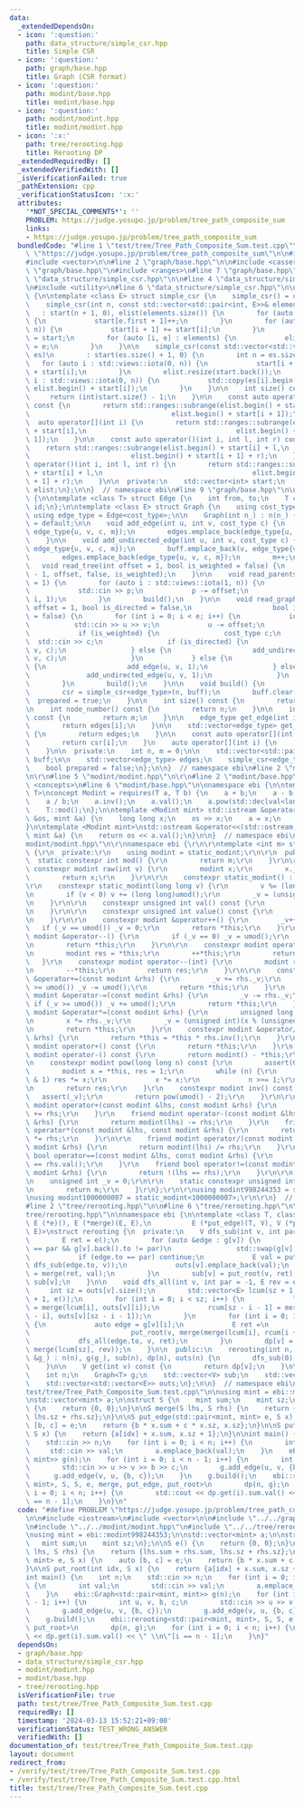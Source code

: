 ```yaml
---
data:
  _extendedDependsOn:
  - icon: ':question:'
    path: data_structure/simple_csr.hpp
    title: Simple CSR
  - icon: ':question:'
    path: graph/base.hpp
    title: Graph (CSR format)
  - icon: ':question:'
    path: modint/base.hpp
    title: modint/base.hpp
  - icon: ':question:'
    path: modint/modint.hpp
    title: modint/modint.hpp
  - icon: ':x:'
    path: tree/rerooting.hpp
    title: Rerooting DP
  _extendedRequiredBy: []
  _extendedVerifiedWith: []
  _isVerificationFailed: true
  _pathExtension: cpp
  _verificationStatusIcon: ':x:'
  attributes:
    '*NOT_SPECIAL_COMMENTS*': ''
    PROBLEM: https://judge.yosupo.jp/problem/tree_path_composite_sum
    links:
    - https://judge.yosupo.jp/problem/tree_path_composite_sum
  bundledCode: "#line 1 \"test/tree/Tree_Path_Composite_Sum.test.cpp\"\n#define PROBLEM\
    \ \"https://judge.yosupo.jp/problem/tree_path_composite_sum\"\n\n#include <iostream>\n\
    #include <vector>\n\n#line 2 \"graph/base.hpp\"\n\n#include <cassert>\n#line 5\
    \ \"graph/base.hpp\"\n#include <ranges>\n#line 7 \"graph/base.hpp\"\n\n#line 2\
    \ \"data_structure/simple_csr.hpp\"\n\n#line 4 \"data_structure/simple_csr.hpp\"\
    \n#include <utility>\n#line 6 \"data_structure/simple_csr.hpp\"\n\nnamespace ebi\
    \ {\n\ntemplate <class E> struct simple_csr {\n    simple_csr() = default;\n\n\
    \    simple_csr(int n, const std::vector<std::pair<int, E>>& elements)\n     \
    \   : start(n + 1, 0), elist(elements.size()) {\n        for (auto e : elements)\
    \ {\n            start[e.first + 1]++;\n        }\n        for (auto i : std::views::iota(0,\
    \ n)) {\n            start[i + 1] += start[i];\n        }\n        auto counter\
    \ = start;\n        for (auto [i, e] : elements) {\n            elist[counter[i]++]\
    \ = e;\n        }\n    }\n\n    simple_csr(const std::vector<std::vector<E>>&\
    \ es)\n        : start(es.size() + 1, 0) {\n        int n = es.size();\n     \
    \   for (auto i : std::views::iota(0, n)) {\n            start[i + 1] = (int)es[i].size()\
    \ + start[i];\n        }\n        elist.resize(start.back());\n        for (auto\
    \ i : std::views::iota(0, n)) {\n            std::copy(es[i].begin(), es[i].end(),\
    \ elist.begin() + start[i]);\n        }\n    }\n\n    int size() const {\n   \
    \     return (int)start.size() - 1;\n    }\n\n    const auto operator[](int i)\
    \ const {\n        return std::ranges::subrange(elist.begin() + start[i],\n  \
    \                                   elist.begin() + start[i + 1]);\n    }\n  \
    \  auto operator[](int i) {\n        return std::ranges::subrange(elist.begin()\
    \ + start[i],\n                                     elist.begin() + start[i +\
    \ 1]);\n    }\n\n    const auto operator()(int i, int l, int r) const {\n    \
    \    return std::ranges::subrange(elist.begin() + start[i] + l,\n            \
    \                         elist.begin() + start[i + 1] + r);\n    }\n    auto\
    \ operator()(int i, int l, int r) {\n        return std::ranges::subrange(elist.begin()\
    \ + start[i] + l,\n                                     elist.begin() + start[i\
    \ + 1] + r);\n    }\n\n  private:\n    std::vector<int> start;\n    std::vector<E>\
    \ elist;\n};\n\n}  // namespace ebi\n#line 9 \"graph/base.hpp\"\n\nnamespace ebi\
    \ {\n\ntemplate <class T> struct Edge {\n    int from, to;\n    T cost;\n    int\
    \ id;\n};\n\ntemplate <class E> struct Graph {\n    using cost_type = E;\n   \
    \ using edge_type = Edge<cost_type>;\n\n    Graph(int n_) : n(n_) {}\n\n    Graph()\
    \ = default;\n\n    void add_edge(int u, int v, cost_type c) {\n        buff.emplace_back(u,\
    \ edge_type{u, v, c, m});\n        edges.emplace_back(edge_type{u, v, c, m++});\n\
    \    }\n\n    void add_undirected_edge(int u, int v, cost_type c) {\n        buff.emplace_back(u,\
    \ edge_type{u, v, c, m});\n        buff.emplace_back(v, edge_type{v, u, c, m});\n\
    \        edges.emplace_back(edge_type{u, v, c, m});\n        m++;\n    }\n\n \
    \   void read_tree(int offset = 1, bool is_weighted = false) {\n        read_graph(n\
    \ - 1, offset, false, is_weighted);\n    }\n\n    void read_parents(int offset\
    \ = 1) {\n        for (auto i : std::views::iota(1, n)) {\n            int p;\n\
    \            std::cin >> p;\n            p -= offset;\n            add_undirected_edge(p,\
    \ i, 1);\n        }\n        build();\n    }\n\n    void read_graph(int e, int\
    \ offset = 1, bool is_directed = false,\n                    bool is_weighted\
    \ = false) {\n        for (int i = 0; i < e; i++) {\n            int u, v;\n \
    \           std::cin >> u >> v;\n            u -= offset;\n            v -= offset;\n\
    \            if (is_weighted) {\n                cost_type c;\n              \
    \  std::cin >> c;\n                if (is_directed) {\n                    add_edge(u,\
    \ v, c);\n                } else {\n                    add_undirected_edge(u,\
    \ v, c);\n                }\n            } else {\n                if (is_directed)\
    \ {\n                    add_edge(u, v, 1);\n                } else {\n      \
    \              add_undirected_edge(u, v, 1);\n                }\n            }\n\
    \        }\n        build();\n    }\n\n    void build() {\n        assert(!prepared);\n\
    \        csr = simple_csr<edge_type>(n, buff);\n        buff.clear();\n      \
    \  prepared = true;\n    }\n\n    int size() const {\n        return n;\n    }\n\
    \n    int node_number() const {\n        return n;\n    }\n\n    int edge_number()\
    \ const {\n        return m;\n    }\n\n    edge_type get_edge(int i) const {\n\
    \        return edges[i];\n    }\n\n    std::vector<edge_type> get_edges() const\
    \ {\n        return edges;\n    }\n\n    const auto operator[](int i) const {\n\
    \        return csr[i];\n    }\n    auto operator[](int i) {\n        return csr[i];\n\
    \    }\n\n  private:\n    int n, m = 0;\n\n    std::vector<std::pair<int,edge_type>>\
    \ buff;\n\n    std::vector<edge_type> edges;\n    simple_csr<edge_type> csr;\n\
    \    bool prepared = false;\n};\n\n}  // namespace ebi\n#line 2 \"modint/modint.hpp\"\
    \n\r\n#line 5 \"modint/modint.hpp\"\n\r\n#line 2 \"modint/base.hpp\"\n\n#include\
    \ <concepts>\n#line 6 \"modint/base.hpp\"\n\nnamespace ebi {\n\ntemplate <class\
    \ T>\nconcept Modint = requires(T a, T b) {\n    a + b;\n    a - b;\n    a * b;\n\
    \    a / b;\n    a.inv();\n    a.val();\n    a.pow(std::declval<long long>());\n\
    \    T::mod();\n};\n\ntemplate <Modint mint> std::istream &operator>>(std::istream\
    \ &os, mint &a) {\n    long long x;\n    os >> x;\n    a = x;\n    return os;\n\
    }\n\ntemplate <Modint mint>\nstd::ostream &operator<<(std::ostream &os, const\
    \ mint &a) {\n    return os << a.val();\n}\n\n}  // namespace ebi\n#line 7 \"\
    modint/modint.hpp\"\n\r\nnamespace ebi {\r\n\r\ntemplate <int m> struct static_modint\
    \ {\r\n  private:\r\n    using modint = static_modint;\r\n\r\n  public:\r\n  \
    \  static constexpr int mod() {\r\n        return m;\r\n    }\r\n\r\n    static\
    \ constexpr modint raw(int v) {\r\n        modint x;\r\n        x._v = v;\r\n\
    \        return x;\r\n    }\r\n\r\n    constexpr static_modint() : _v(0) {}\r\n\
    \r\n    constexpr static_modint(long long v) {\r\n        v %= (long long)umod();\r\
    \n        if (v < 0) v += (long long)umod();\r\n        _v = (unsigned int)v;\r\
    \n    }\r\n\r\n    constexpr unsigned int val() const {\r\n        return _v;\r\
    \n    }\r\n\r\n    constexpr unsigned int value() const {\r\n        return val();\r\
    \n    }\r\n\r\n    constexpr modint &operator++() {\r\n        _v++;\r\n     \
    \   if (_v == umod()) _v = 0;\r\n        return *this;\r\n    }\r\n    constexpr\
    \ modint &operator--() {\r\n        if (_v == 0) _v = umod();\r\n        _v--;\r\
    \n        return *this;\r\n    }\r\n\r\n    constexpr modint operator++(int) {\r\
    \n        modint res = *this;\r\n        ++*this;\r\n        return res;\r\n \
    \   }\r\n    constexpr modint operator--(int) {\r\n        modint res = *this;\r\
    \n        --*this;\r\n        return res;\r\n    }\r\n\r\n    constexpr modint\
    \ &operator+=(const modint &rhs) {\r\n        _v += rhs._v;\r\n        if (_v\
    \ >= umod()) _v -= umod();\r\n        return *this;\r\n    }\r\n    constexpr\
    \ modint &operator-=(const modint &rhs) {\r\n        _v -= rhs._v;\r\n       \
    \ if (_v >= umod()) _v += umod();\r\n        return *this;\r\n    }\r\n    constexpr\
    \ modint &operator*=(const modint &rhs) {\r\n        unsigned long long x = _v;\r\
    \n        x *= rhs._v;\r\n        _v = (unsigned int)(x % (unsigned long long)umod());\r\
    \n        return *this;\r\n    }\r\n    constexpr modint &operator/=(const modint\
    \ &rhs) {\r\n        return *this = *this * rhs.inv();\r\n    }\r\n\r\n    constexpr\
    \ modint operator+() const {\r\n        return *this;\r\n    }\r\n    constexpr\
    \ modint operator-() const {\r\n        return modint() - *this;\r\n    }\r\n\r\
    \n    constexpr modint pow(long long n) const {\r\n        assert(0 <= n);\r\n\
    \        modint x = *this, res = 1;\r\n        while (n) {\r\n            if (n\
    \ & 1) res *= x;\r\n            x *= x;\r\n            n >>= 1;\r\n        }\r\
    \n        return res;\r\n    }\r\n    constexpr modint inv() const {\r\n     \
    \   assert(_v);\r\n        return pow(umod() - 2);\r\n    }\r\n\r\n    friend\
    \ modint operator+(const modint &lhs, const modint &rhs) {\r\n        return modint(lhs)\
    \ += rhs;\r\n    }\r\n    friend modint operator-(const modint &lhs, const modint\
    \ &rhs) {\r\n        return modint(lhs) -= rhs;\r\n    }\r\n    friend modint\
    \ operator*(const modint &lhs, const modint &rhs) {\r\n        return modint(lhs)\
    \ *= rhs;\r\n    }\r\n\r\n    friend modint operator/(const modint &lhs, const\
    \ modint &rhs) {\r\n        return modint(lhs) /= rhs;\r\n    }\r\n    friend\
    \ bool operator==(const modint &lhs, const modint &rhs) {\r\n        return lhs.val()\
    \ == rhs.val();\r\n    }\r\n    friend bool operator!=(const modint &lhs, const\
    \ modint &rhs) {\r\n        return !(lhs == rhs);\r\n    }\r\n\r\n  private:\r\
    \n    unsigned int _v = 0;\r\n\r\n    static constexpr unsigned int umod() {\r\
    \n        return m;\r\n    }\r\n};\r\n\r\nusing modint998244353 = static_modint<998244353>;\r\
    \nusing modint1000000007 = static_modint<1000000007>;\r\n\r\n}  // namespace ebi\n\
    #line 2 \"tree/rerooting.hpp\"\n\n#line 6 \"tree/rerooting.hpp\"\n\n#line 8 \"\
    tree/rerooting.hpp\"\n\nnamespace ebi {\n\ntemplate <class T, class V, class E,\
    \ E (*e)(), E (*merge)(E, E),\n          E (*put_edge)(T, V), V (*put_root)(int,\
    \ E)>\nstruct rerooting {\n  private:\n    V dfs_sub(int v, int par = -1) {\n\
    \        E ret = e();\n        for (auto &edge : g[v]) {\n            if (edge.to\
    \ == par && g[v].back().to != par)\n                std::swap(g[v].back(), edge);\n\
    \            if (edge.to == par) continue;\n            E val = put_edge(edge.cost,\
    \ dfs_sub(edge.to, v));\n            outs[v].emplace_back(val);\n            ret\
    \ = merge(ret, val);\n        }\n        sub[v] = put_root(v, ret);\n        return\
    \ sub[v];\n    }\n\n    void dfs_all(int v, int par = -1, E rev = e()) {\n   \
    \     int sz = outs[v].size();\n        std::vector<E> lcum(sz + 1, e()), rcum(sz\
    \ + 1, e());\n        for (int i = 0; i < sz; i++) {\n            lcum[i + 1]\
    \ = merge(lcum[i], outs[v][i]);\n            rcum[sz - i - 1] = merge(rcum[sz\
    \ - i], outs[v][sz - i - 1]);\n        }\n        for (int i = 0; i < sz; i++)\
    \ {\n            auto edge = g[v][i];\n            E ret =\n                put_edge(edge.cost,\n\
    \                         put_root(v, merge(merge(lcum[i], rcum[i + 1]), rev)));\n\
    \            dfs_all(edge.to, v, ret);\n        }\n        dp[v] = put_root(v,\
    \ merge(lcum[sz], rev));\n    }\n\n  public:\n    rerooting(int n, const Graph<T>\
    \ &g_) : n(n), g(g_), sub(n), dp(n), outs(n) {\n        dfs_sub(0);\n        dfs_all(0);\n\
    \    }\n\n    V get(int v) const {\n        return dp[v];\n    }\n\n  private:\n\
    \    int n;\n    Graph<T> g;\n    std::vector<V> sub;\n    std::vector<V> dp;\n\
    \    std::vector<std::vector<E>> outs;\n};\n\n}  // namespace ebi\n#line 9 \"\
    test/tree/Tree_Path_Composite_Sum.test.cpp\"\n\nusing mint = ebi::modint998244353;\n\
    \nstd::vector<mint> a;\n\nstruct S {\n    mint sum;\n    mint sz;\n};\n\nS e()\
    \ {\n    return {0, 0};\n}\n\nS merge(S lhs, S rhs) {\n    return {lhs.sum + rhs.sum,\
    \ lhs.sz + rhs.sz};\n}\n\nS put_edge(std::pair<mint, mint> e, S x) {\n    auto\
    \ [b, c] = e;\n    return {b * x.sum + c * x.sz, x.sz};\n}\n\nS put_root(int idx,\
    \ S x) {\n    return {a[idx] + x.sum, x.sz + 1};\n}\n\nint main() {\n    int n;\n\
    \    std::cin >> n;\n    for (int i = 0; i < n; i++) {\n        int val;\n   \
    \     std::cin >> val;\n        a.emplace_back(val);\n    }\n    ebi::Graph<std::pair<mint,\
    \ mint>> g(n);\n    for (int i = 0; i < n - 1; i++) {\n        int u, v, b, c;\n\
    \        std::cin >> u >> v >> b >> c;\n        g.add_edge(u, v, {b, c});\n  \
    \      g.add_edge(v, u, {b, c});\n    }\n    g.build();\n    ebi::rerooting<std::pair<mint,\
    \ mint>, S, S, e, merge, put_edge, put_root>\n        dp(n, g);\n    for (int\
    \ i = 0; i < n; i++) {\n        std::cout << dp.get(i).sum.val() << \" \\n\"[i\
    \ == n - 1];\n    }\n}\n"
  code: "#define PROBLEM \"https://judge.yosupo.jp/problem/tree_path_composite_sum\"\
    \n\n#include <iostream>\n#include <vector>\n\n#include \"../../graph/base.hpp\"\
    \n#include \"../../modint/modint.hpp\"\n#include \"../../tree/rerooting.hpp\"\n\
    \nusing mint = ebi::modint998244353;\n\nstd::vector<mint> a;\n\nstruct S {\n \
    \   mint sum;\n    mint sz;\n};\n\nS e() {\n    return {0, 0};\n}\n\nS merge(S\
    \ lhs, S rhs) {\n    return {lhs.sum + rhs.sum, lhs.sz + rhs.sz};\n}\n\nS put_edge(std::pair<mint,\
    \ mint> e, S x) {\n    auto [b, c] = e;\n    return {b * x.sum + c * x.sz, x.sz};\n\
    }\n\nS put_root(int idx, S x) {\n    return {a[idx] + x.sum, x.sz + 1};\n}\n\n\
    int main() {\n    int n;\n    std::cin >> n;\n    for (int i = 0; i < n; i++)\
    \ {\n        int val;\n        std::cin >> val;\n        a.emplace_back(val);\n\
    \    }\n    ebi::Graph<std::pair<mint, mint>> g(n);\n    for (int i = 0; i < n\
    \ - 1; i++) {\n        int u, v, b, c;\n        std::cin >> u >> v >> b >> c;\n\
    \        g.add_edge(u, v, {b, c});\n        g.add_edge(v, u, {b, c});\n    }\n\
    \    g.build();\n    ebi::rerooting<std::pair<mint, mint>, S, S, e, merge, put_edge,\
    \ put_root>\n        dp(n, g);\n    for (int i = 0; i < n; i++) {\n        std::cout\
    \ << dp.get(i).sum.val() << \" \\n\"[i == n - 1];\n    }\n}"
  dependsOn:
  - graph/base.hpp
  - data_structure/simple_csr.hpp
  - modint/modint.hpp
  - modint/base.hpp
  - tree/rerooting.hpp
  isVerificationFile: true
  path: test/tree/Tree_Path_Composite_Sum.test.cpp
  requiredBy: []
  timestamp: '2024-03-13 15:52:21+09:00'
  verificationStatus: TEST_WRONG_ANSWER
  verifiedWith: []
documentation_of: test/tree/Tree_Path_Composite_Sum.test.cpp
layout: document
redirect_from:
- /verify/test/tree/Tree_Path_Composite_Sum.test.cpp
- /verify/test/tree/Tree_Path_Composite_Sum.test.cpp.html
title: test/tree/Tree_Path_Composite_Sum.test.cpp
---
```

